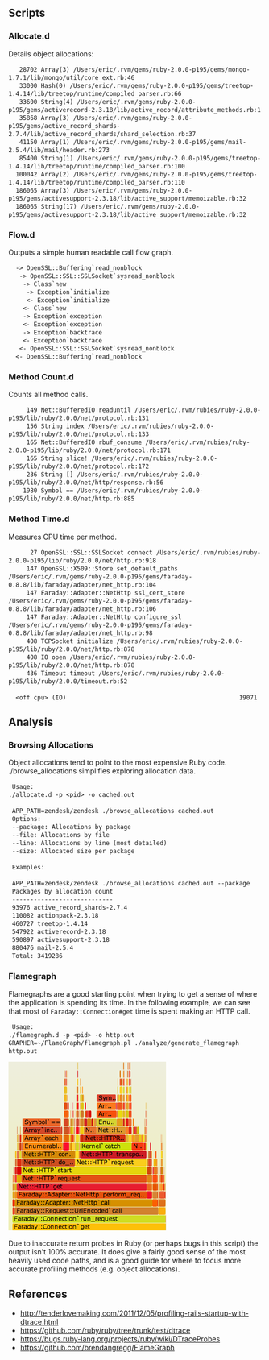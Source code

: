 ## Scripts

### Allocate.d
Details object allocations:
```
   28702 Array(3) /Users/eric/.rvm/gems/ruby-2.0.0-p195/gems/mongo-1.7.1/lib/mongo/util/core_ext.rb:46
   33000 Hash(0) /Users/eric/.rvm/gems/ruby-2.0.0-p195/gems/treetop-1.4.14/lib/treetop/runtime/compiled_parser.rb:66
   33600 String(4) /Users/eric/.rvm/gems/ruby-2.0.0-p195/gems/activerecord-2.3.18/lib/active_record/attribute_methods.rb:1
   35868 Array(3) /Users/eric/.rvm/gems/ruby-2.0.0-p195/gems/active_record_shards-2.7.4/lib/active_record_shards/shard_selection.rb:37
   41150 Array(1) /Users/eric/.rvm/gems/ruby-2.0.0-p195/gems/mail-2.5.4/lib/mail/header.rb:273
   85400 String(1) /Users/eric/.rvm/gems/ruby-2.0.0-p195/gems/treetop-1.4.14/lib/treetop/runtime/compiled_parser.rb:100
  100042 Array(2) /Users/eric/.rvm/gems/ruby-2.0.0-p195/gems/treetop-1.4.14/lib/treetop/runtime/compiled_parser.rb:110
  186065 Array(3) /Users/eric/.rvm/gems/ruby-2.0.0-p195/gems/activesupport-2.3.18/lib/active_support/memoizable.rb:32
  186065 String(17) /Users/eric/.rvm/gems/ruby-2.0.0-p195/gems/activesupport-2.3.18/lib/active_support/memoizable.rb:32
```

### Flow.d
Outputs a simple human readable call flow graph.
```
  -> OpenSSL::Buffering`read_nonblock
   -> OpenSSL::SSL::SSLSocket`sysread_nonblock
    -> Class`new
     -> Exception`initialize
     <- Exception`initialize
    <- Class`new
    -> Exception`exception
    <- Exception`exception
    -> Exception`backtrace
    <- Exception`backtrace
   <- OpenSSL::SSL::SSLSocket`sysread_nonblock
  <- OpenSSL::Buffering`read_nonblock
```

### Method Count.d
Counts all method calls.
```
     149 Net::BufferedIO readuntil /Users/eric/.rvm/rubies/ruby-2.0.0-p195/lib/ruby/2.0.0/net/protocol.rb:131
     156 String index /Users/eric/.rvm/rubies/ruby-2.0.0-p195/lib/ruby/2.0.0/net/protocol.rb:133
     165 Net::BufferedIO rbuf_consume /Users/eric/.rvm/rubies/ruby-2.0.0-p195/lib/ruby/2.0.0/net/protocol.rb:171
     165 String slice! /Users/eric/.rvm/rubies/ruby-2.0.0-p195/lib/ruby/2.0.0/net/protocol.rb:172
     236 String [] /Users/eric/.rvm/rubies/ruby-2.0.0-p195/lib/ruby/2.0.0/net/http/response.rb:56
    1980 Symbol == /Users/eric/.rvm/rubies/ruby-2.0.0-p195/lib/ruby/2.0.0/net/http.rb:885
```

### Method Time.d
Measures CPU time per method.
```
      27 OpenSSL::SSL::SSLSocket connect /Users/eric/.rvm/rubies/ruby-2.0.0-p195/lib/ruby/2.0.0/net/http.rb:918
     147 OpenSSL::X509::Store set_default_paths /Users/eric/.rvm/gems/ruby-2.0.0-p195/gems/faraday-0.8.8/lib/faraday/adapter/net_http.rb:104
     147 Faraday::Adapter::NetHttp ssl_cert_store /Users/eric/.rvm/gems/ruby-2.0.0-p195/gems/faraday-0.8.8/lib/faraday/adapter/net_http.rb:106
     147 Faraday::Adapter::NetHttp configure_ssl /Users/eric/.rvm/gems/ruby-2.0.0-p195/gems/faraday-0.8.8/lib/faraday/adapter/net_http.rb:98
     408 TCPSocket initialize /Users/eric/.rvm/rubies/ruby-2.0.0-p195/lib/ruby/2.0.0/net/http.rb:878
     408 IO open /Users/eric/.rvm/rubies/ruby-2.0.0-p195/lib/ruby/2.0.0/net/http.rb:878
     436 Timeout timeout /Users/eric/.rvm/rubies/ruby-2.0.0-p195/lib/ruby/2.0.0/timeout.rb:52

  <off cpu> (IO)                                                19071
```

## Analysis

### Browsing Allocations
Object allocations tend to point to the most expensive Ruby code. 
./browse_allocations simplifies exploring allocation data.

```
 Usage:
./allocate.d -p <pid> -o cached.out

 APP_PATH=zendesk/zendesk ./browse_allocations cached.out
 Options:
 --package: Allocations by package
 --file: Allocations by file
 --line: Allocations by line (most detailed)
 --size: Allocated size per package

 Examples:

 APP_PATH=zendesk/zendesk ./browse_allocations cached.out --package
 Packages by allocation count
 ----------------------------
 93976 active_record_shards-2.7.4
 110082 actionpack-2.3.18
 460727 treetop-1.4.14
 547922 activerecord-2.3.18
 590897 activesupport-2.3.18
 880476 mail-2.5.4
 Total: 3419286
```

### Flamegraph
Flamegraphs are a good starting point when trying to get a sense of where the application is spending its time.
In the following example, we can see that most of `Faraday::Connection#get` time is spent making an HTTP call.

```
 Usage:
./flamegraph.d -p <pid> -o http.out
GRAPHER=~/FlameGraph/flamegraph.pl ./analyze/generate_flamegraph http.out
```

![example flamegraph](/examples/flamegraph.png)

Due to inaccurate return probes in Ruby (or perhaps bugs in this script) the output isn't 100% accurate. 
It does give a fairly good sense of the most heavily used code paths, 
and is a good guide for where to focus more accurate profiling methods (e.g. object allocations).

## References
* http://tenderlovemaking.com/2011/12/05/profiling-rails-startup-with-dtrace.html
* https://github.com/ruby/ruby/tree/trunk/test/dtrace
* https://bugs.ruby-lang.org/projects/ruby/wiki/DTraceProbes
* https://github.com/brendangregg/FlameGraph
